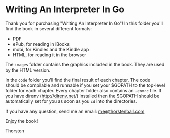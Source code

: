 # Writing An Interpreter In Go

Thank you for purchasing "Writing An Interpreter In Go"! In this folder you'll
find the book in several different formats:

* PDF
* ePub, for reading in iBooks
* mobi, for Kindles and the Kindle app
* HTML, for reading it in the browser

The `images` folder contains the graphics included in the book. They are used by
the HTML version.

In the `code` folder you'll find the final result of each chapter. The code
should be compilable and runnable if you set your $GOPATH to the top-level
folder for each chapter. Every chapter folder also contains an `.envrc` file. If
you have direnv (http://direnv.net/) installed then the $GOPATH should be
automatically set for you as soon as you `cd` into the directories.

If you have any question, send me an email: me@thorstenball.com

Enjoy the book!

Thorsten
